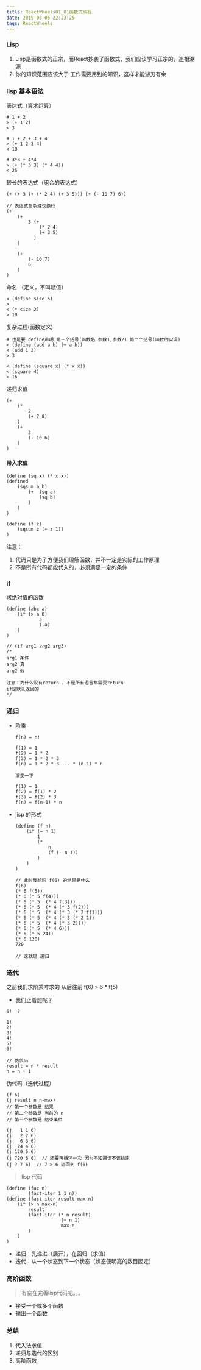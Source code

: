```yaml
---
title: ReactWheels01_01函数式编程
date: 2019-03-05 22:23:25
tags: ReactWheels
---
```


### Lisp

1. Lisp是函数式的正宗，而React抄袭了函数式，我们应该学习正宗的，追根溯源
2. 你的知识范围应该大于 工作需要用到的知识，这样才能游刃有余

### lisp 基本语法

表达式（算术运算）

```
# 1 + 2
> (+ 1 2)  
< 3

# 1 + 2 + 3 + 4
> (+ 1 2 3 4)
< 10

# 3*3 + 4*4
> (+ (* 3 3) (* 4 4))
< 25
```

较长的表达式（组合的表达式）

```
(+ (+ 3 (+ (* 2 4) (+ 3 5))) (+ (- 10 7) 6))

// 表达式复杂建议换行
(+ 
    (+ 
        3 (+ 
            (* 2 4) 
            (+ 3 5)
          )
    )

    (+ 
        (- 10 7) 
        6
    )
)
```

命名 （定义，不叫赋值）

```
< (define size 5)
> 
< (* size 2)
> 10
```

复杂过程(函数定义)

```
# 也是要 define声明 第一个括号(函数名 参数1,参数2) 第二个括号(函数的实现)
< (define (add a b) (+ a b))
< (add 1 2)
> 3

< (define (square x) (* x x))
< (square 4)
> 16
```

递归求值

```
(+
    (* 
        2
        (+ 7 8)
    )
    (+
        3
        (- 10 6)
    )
)
```

#### 带入求值

```
(define (sq x) (* x x))
(defined 
    (sqsum a b)
        (+  (sq a)
            (sq b)
        )
    )
)

(define (f z)
    (sqsum z (+ z 1))
)
```

注意：

1. 代码只是为了方便我们理解函数，并不一定是实际的工作原理
2. 不是所有代码都能代入的，必须满足一定的条件

### if

求绝对值的函数

```
(define (abc a)
    (if (> a 0)
            a
            (-a)
    )
)

// (if arg1 arg2 arg3)
/*
arg1 条件
arg2 真
arg2 假

注意：为什么没有return ，不是所有语言都需要return 
if是默认返回的
*/
```

### 递归

- 阶乘 
    ```
    f(n) = n!

    f(1) = 1
    f(2) = 1 * 2
    f(3) = 1 * 2 * 3
    f(n) = 1 * 2 * 3 ... * (n-1) * n

    演变一下

    f(1) = 1
    f(2) = f(1) * 2
    f(3) = f(2) * 3
    f(n) = f(n-1) * n
    ```
- lisp 的形式
    ```
    (define (f n)
        (if (= n 1)
            1
            (* 
                n 
                (f (- n 1))
            )
        )
    )

    // 此时我想问 f(6) 的结果是什么
    f(6)
    (* 6 f(5))
    (* 6 (* 5 f(4)))
    (* 6 (* 5  (* 4 f(3)))
    (* 6 (* 5  (* 4 (* 3 f(2)))
    (* 6 (* 5  (* 4 (* 3 (* 2 f(1)))
    (* 6 (* 5  (* 4 (* 3 (* 2 1))
    (* 6 (* 5  (* 4 (* 3 2))))
    (* 6 (* 5  (* 4 6)))
    (* 6 (* 5 24))
    (* 6 120)
    720

    // 这就是 递归
    ```

### 迭代

之前我们求阶乘咋求的 从后往前 f(6) > 6 * f(5)

- 我们正着想呢？

```
6!  ?

1!
2!
3!
4!
5!
6!

// 伪代码
result = n * result
n = n + 1 
```

伪代码（迭代过程）

```
(f 6)
(j result n n-max)  
// 第一个参数是 结果
// 第二个参数是 当前的 n
// 第三个参数是 结束条件

(j   1 1 6)
(j   2 2 6)
(j   6 3 6)
(j  24 4 6)
(j 120 5 6)
(j 720 6 6)  // 还要再循环一次 因为不知道该不该结束
(j ? 7 6)  // 7 > 6 返回到 f(6)

```

> lisp 代码

```
(define (fac n)
        (fact-iter 1 1 n))
(define (fact-iter result max-n)
    (if (> n max-n)
        result
        (fact-iter (* n result)
                    (+ n 1)
                    max-n
        )
    )
)
```

- 递归：先递进（展开），在回归（求值）
- 迭代：从一个状态到下一个状态（状态便明亮的数目固定）

### 高阶函数

> 有空在完善lisp代码吧。。。

- 接受一个或多个函数
- 输出一个函数

### 总结

1. 代入法求值
2. 递归与迭代的区别
3. 高阶函数
